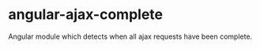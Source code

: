 angular-ajax-complete
=====================

Angular module which detects when all ajax requests have been complete.
